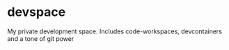 # devspace
My private development space. Includes code-workspaces, devcontainers and a tone of git power
